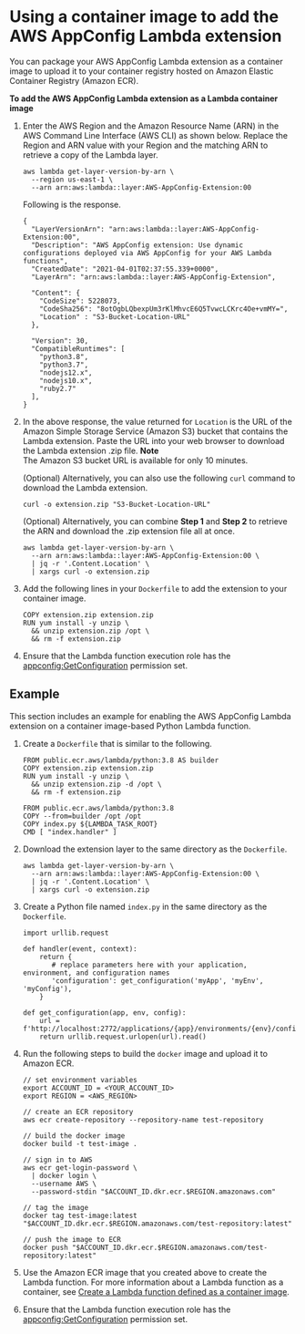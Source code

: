 # Using a container image to add the AWS AppConfig Lambda extension<a name="appconfig-integration-lambda-extensions-container-image"></a>

You can package your AWS AppConfig Lambda extension as a container image to upload it to your container registry hosted on Amazon Elastic Container Registry \(Amazon ECR\)\. 

**To add the AWS AppConfig Lambda extension as a Lambda container image**

1. Enter the AWS Region and the Amazon Resource Name \(ARN\) in the AWS Command Line Interface \(AWS CLI\) as shown below\. Replace the Region and ARN value with your Region and the matching ARN to retrieve a copy of the Lambda layer\.

   ```
   aws lambda get-layer-version-by-arn \
     --region us-east-1 \
     --arn arn:aws:lambda::layer:AWS-AppConfig-Extension:00
   ```

   Following is the response\.

   ```
   {
     "LayerVersionArn": "arn:aws:lambda::layer:AWS-AppConfig-Extension:00", 
     "Description": "AWS AppConfig extension: Use dynamic configurations deployed via AWS AppConfig for your AWS Lambda functions",
     "CreatedDate": "2021-04-01T02:37:55.339+0000",  
     "LayerArn": "arn:aws:lambda::layer:AWS-AppConfig-Extension", 
   
     "Content": {
       "CodeSize": 5228073, 
       "CodeSha256": "8otOgbLQbexpUm3rKlMhvcE6Q5TvwcLCKrc4Oe+vmMY=", 
       "Location" : "S3-Bucket-Location-URL"
     },
   
     "Version": 30,
     "CompatibleRuntimes": [
       "python3.8",
       "python3.7",
       "nodejs12.x",
       "nodejs10.x",
       "ruby2.7"
     ],
   }
   ```

1. In the above response, the value returned for `Location` is the URL of the Amazon Simple Storage Service \(Amazon S3\) bucket that contains the Lambda extension\. Paste the URL into your web browser to download the Lambda extension \.zip file\. 
**Note**  
The Amazon S3 bucket URL is available for only 10 minutes\.

   \(Optional\) Alternatively, you can also use the following `curl` command to download the Lambda extension\.

   ```
   curl -o extension.zip "S3-Bucket-Location-URL" 
   ```

   \(Optional\) Alternatively, you can combine **Step 1** and **Step 2** to retrieve the ARN and download the \.zip extension file all at once\. 

   ```
   aws lambda get-layer-version-by-arn \
     --arn arn:aws:lambda::layer:AWS-AppConfig-Extension:00 \
     | jq -r '.Content.Location' \
     | xargs curl -o extension.zip
   ```

1. Add the following lines in your `Dockerfile` to add the extension to your container image\.

   ```
   COPY extension.zip extension.zip
   RUN yum install -y unzip \
     && unzip extension.zip /opt \
     && rm -f extension.zip
   ```

1. Ensure that the Lambda function execution role has the [appconfig:GetConfiguration](https://docs.aws.amazon.com/appconfig/2019-10-09/APIReference/API_GetConfiguration.html) permission set\. 

## Example<a name="appconfig-lambda-extension-container-example"></a>

This section includes an example for enabling the AWS AppConfig Lambda extension on a container image\-based Python Lambda function\.

1. Create a `Dockerfile` that is similar to the following\.

   ```
   FROM public.ecr.aws/lambda/python:3.8 AS builder
   COPY extension.zip extension.zip
   RUN yum install -y unzip \
     && unzip extension.zip -d /opt \
     && rm -f extension.zip
   
   FROM public.ecr.aws/lambda/python:3.8
   COPY --from=builder /opt /opt
   COPY index.py ${LAMBDA_TASK_ROOT}
   CMD [ "index.handler" ]
   ```

1. Download the extension layer to the same directory as the `Dockerfile`\. 

   ```
   aws lambda get-layer-version-by-arn \
     --arn arn:aws:lambda::layer:AWS-AppConfig-Extension:00 \
     | jq -r '.Content.Location' \
     | xargs curl -o extension.zip
   ```

1. Create a Python file named `index.py` in the same directory as the `Dockerfile`\. 

   ```
   import urllib.request
   
   def handler(event, context):
       return {
          # replace parameters here with your application, environment, and configuration names
          'configuration': get_configuration('myApp', 'myEnv', 'myConfig'),
       }
   
   def get_configuration(app, env, config):
       url = f'http://localhost:2772/applications/{app}/environments/{env}/configurations/{config}'
       return urllib.request.urlopen(url).read()
   ```

1. Run the following steps to build the `docker` image and upload it to Amazon ECR\.

   ```
   // set environment variables
   export ACCOUNT_ID = <YOUR_ACCOUNT_ID>
   export REGION = <AWS_REGION>
   
   // create an ECR repository
   aws ecr create-repository --repository-name test-repository
   
   // build the docker image
   docker build -t test-image .
   
   // sign in to AWS
   aws ecr get-login-password \
     | docker login \
     --username AWS \
     --password-stdin "$ACCOUNT_ID.dkr.ecr.$REGION.amazonaws.com"
   
   // tag the image 
   docker tag test-image:latest "$ACCOUNT_ID.dkr.ecr.$REGION.amazonaws.com/test-repository:latest"
   
   // push the image to ECR 
   docker push "$ACCOUNT_ID.dkr.ecr.$REGION.amazonaws.com/test-repository:latest"
   ```

1. Use the Amazon ECR image that you created above to create the Lambda function\. For more information about a Lambda function as a container, see [Create a Lambda function defined as a container image](https://docs.aws.amazon.com/lambda/latest/dg/getting-started-create-function.html#gettingstarted-images-function)\. 

1. Ensure that the Lambda function execution role has the [appconfig:GetConfiguration](https://docs.aws.amazon.com/appconfig/2019-10-09/APIReference/API_GetConfiguration.html) permission set\. 